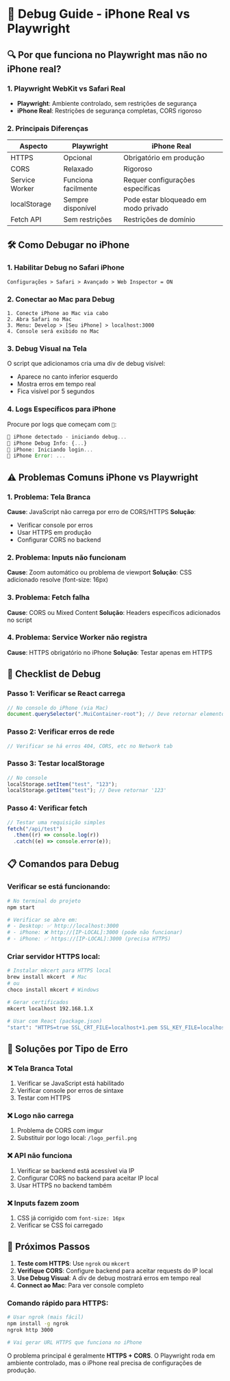 # 📱 Debug Guide - iPhone Real vs Playwright

## 🔍 Por que funciona no Playwright mas não no iPhone real?

### 1. **Playwright WebKit vs Safari Real**

- **Playwright**: Ambiente controlado, sem restrições de segurança
- **iPhone Real**: Restrições de segurança completas, CORS rigoroso

### 2. **Principais Diferenças**

| Aspecto        | Playwright          | iPhone Real                          |
| -------------- | ------------------- | ------------------------------------ |
| HTTPS          | Opcional            | Obrigatório em produção              |
| CORS           | Relaxado            | Rigoroso                             |
| Service Worker | Funciona facilmente | Requer configurações específicas     |
| localStorage   | Sempre disponível   | Pode estar bloqueado em modo privado |
| Fetch API      | Sem restrições      | Restrições de domínio                |

## 🛠️ Como Debugar no iPhone

### 1. **Habilitar Debug no Safari iPhone**

```
Configurações > Safari > Avançado > Web Inspector = ON
```

### 2. **Conectar ao Mac para Debug**

```
1. Conecte iPhone ao Mac via cabo
2. Abra Safari no Mac
3. Menu: Develop > [Seu iPhone] > localhost:3000
4. Console será exibido no Mac
```

### 3. **Debug Visual na Tela**

O script que adicionamos cria uma div de debug visível:

- Aparece no canto inferior esquerdo
- Mostra erros em tempo real
- Fica visível por 5 segundos

### 4. **Logs Específicos para iPhone**

Procure por logs que começam com `📱`:

```javascript
📱 iPhone detectado - iniciando debug...
📱 iPhone Debug Info: {...}
📱 iPhone: Iniciando login...
📱 iPhone Error: ...
```

## ⚠️ Problemas Comuns iPhone vs Playwright

### 1. **Problema: Tela Branca**

**Cause**: JavaScript não carrega por erro de CORS/HTTPS
**Solução**:

- Verificar console por erros
- Usar HTTPS em produção
- Configurar CORS no backend

### 2. **Problema: Inputs não funcionam**

**Cause**: Zoom automático ou problema de viewport
**Solução**: CSS adicionado resolve (font-size: 16px)

### 3. **Problema: Fetch falha**

**Cause**: CORS ou Mixed Content
**Solução**: Headers específicos adicionados no script

### 4. **Problema: Service Worker não registra**

**Cause**: HTTPS obrigatório no iPhone
**Solução**: Testar apenas em HTTPS

## 🔧 Checklist de Debug

### Passo 1: Verificar se React carrega

```javascript
// No console do iPhone (via Mac)
document.querySelector(".MuiContainer-root"); // Deve retornar elemento
```

### Passo 2: Verificar erros de rede

```javascript
// Verificar se há erros 404, CORS, etc no Network tab
```

### Passo 3: Testar localStorage

```javascript
// No console
localStorage.setItem("test", "123");
localStorage.getItem("test"); // Deve retornar '123'
```

### Passo 4: Verificar fetch

```javascript
// Testar uma requisição simples
fetch("/api/test")
  .then((r) => console.log(r))
  .catch((e) => console.error(e));
```

## 📋 Comandos para Debug

### Verificar se está funcionando:

```bash
# No terminal do projeto
npm start

# Verificar se abre em:
# - Desktop: ✅ http://localhost:3000
# - iPhone: ❌ http://[IP-LOCAL]:3000 (pode não funcionar)
# - iPhone: ✅ https://[IP-LOCAL]:3000 (precisa HTTPS)
```

### Criar servidor HTTPS local:

```bash
# Instalar mkcert para HTTPS local
brew install mkcert  # Mac
# ou
choco install mkcert # Windows

# Gerar certificados
mkcert localhost 192.168.1.X

# Usar com React (package.json)
"start": "HTTPS=true SSL_CRT_FILE=localhost+1.pem SSL_KEY_FILE=localhost+1-key.pem react-scripts start"
```

## 🚨 Soluções por Tipo de Erro

### ❌ Tela Branca Total

1. Verificar se JavaScript está habilitado
2. Verificar console por erros de sintaxe
3. Testar com HTTPS

### ❌ Logo não carrega

1. Problema de CORS com imgur
2. Substituir por logo local: `/logo_perfil.png`

### ❌ API não funciona

1. Verificar se backend está acessível via IP
2. Configurar CORS no backend para aceitar IP local
3. Usar HTTPS no backend também

### ❌ Inputs fazem zoom

1. CSS já corrigido com `font-size: 16px`
2. Verificar se CSS foi carregado

## 🎯 Próximos Passos

1. **Teste com HTTPS**: Use `ngrok` ou `mkcert`
2. **Verifique CORS**: Configure backend para aceitar requests do IP local
3. **Use Debug Visual**: A div de debug mostrará erros em tempo real
4. **Connect ao Mac**: Para ver console completo

### Comando rápido para HTTPS:

```bash
# Usar ngrok (mais fácil)
npm install -g ngrok
ngrok http 3000

# Vai gerar URL HTTPS que funciona no iPhone
```

O problema principal é geralmente **HTTPS + CORS**. O Playwright roda em ambiente controlado, mas o iPhone real precisa de configurações de produção.
